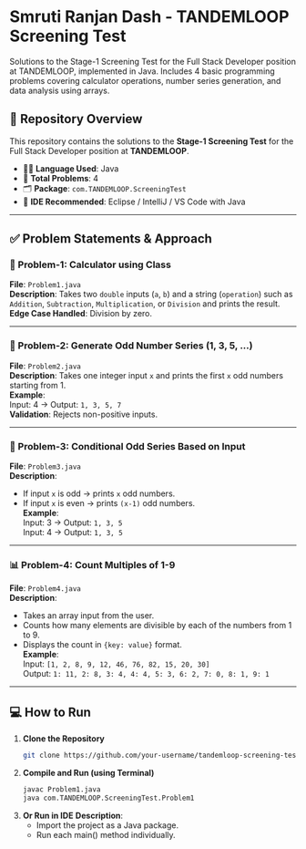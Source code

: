 # Smruti Ranjan Dash - TANDEMLOOP Screening Test
Solutions to the Stage-1 Screening Test for the Full Stack Developer position at TANDEMLOOP, implemented in Java. Includes 4 basic programming problems covering calculator operations, number series generation, and data analysis using arrays.

## 📌 Repository Overview
This repository contains the solutions to the **Stage-1 Screening Test** for the Full Stack Developer position at **TANDEMLOOP**.

- 👨‍💻 **Language Used**: Java
- 🧩 **Total Problems**: 4
- 🗂️ **Package**: `com.TANDEMLOOP.ScreeningTest`
- 🧠 **IDE Recommended**: Eclipse / IntelliJ / VS Code with Java

---

## ✅ Problem Statements & Approach

### 🧮 Problem-1: Calculator using Class

**File**: `Problem1.java`  
**Description**: Takes two `double` inputs (`a`, `b`) and a string (`operation`) such as `Addition`, `Subtraction`, `Multiplication`, or `Division` and prints the result.  
**Edge Case Handled**: Division by zero.

---

### 🔢 Problem-2: Generate Odd Number Series (1, 3, 5, ...)

**File**: `Problem2.java`  
**Description**: Takes one integer input `x` and prints the first `x` odd numbers starting from 1.  
**Example**:  
Input: 4 → Output: `1, 3, 5, 7`  
**Validation**: Rejects non-positive inputs.

---

### 🔁 Problem-3: Conditional Odd Series Based on Input

**File**: `Problem3.java`  
**Description**: 
- If input `x` is odd → prints `x` odd numbers.  
- If input `x` is even → prints `(x-1)` odd numbers.  
**Example**:  
Input: 3 → Output: `1, 3, 5`  
Input: 4 → Output: `1, 3, 5`

---

### 📊 Problem-4: Count Multiples of 1-9

**File**: `Problem4.java`  
**Description**: 
- Takes an array input from the user.
- Counts how many elements are divisible by each of the numbers from 1 to 9.
- Displays the count in `{key: value}` format.  
**Example**:  
Input: `[1, 2, 8, 9, 12, 46, 76, 82, 15, 20, 30]`  
Output: `1: 11, 2: 8, 3: 4, 4: 4, 5: 3, 6: 2, 7: 0, 8: 1, 9: 1`

---

## 💻 How to Run

1. **Clone the Repository**
   ```bash
   git clone https://github.com/your-username/tandemloop-screening-test.git
2. **Compile and Run (using Terminal)**
   ```bash
   javac Problem1.java
   java com.TANDEMLOOP.ScreeningTest.Problem1
3. **Or Run in IDE**
   **Description**: 
   - Import the project as a Java package.
   - Run each main() method individually.

